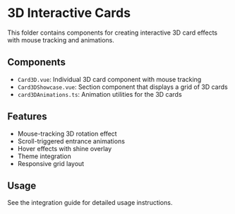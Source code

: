 # 3D Interactive Cards

This folder contains components for creating interactive 3D card effects with mouse tracking and animations.

## Components

- `Card3D.vue`: Individual 3D card component with mouse tracking
- `Card3DShowcase.vue`: Section component that displays a grid of 3D cards
- `card3DAnimations.ts`: Animation utilities for the 3D cards

## Features

- Mouse-tracking 3D rotation effect
- Scroll-triggered entrance animations
- Hover effects with shine overlay
- Theme integration
- Responsive grid layout

## Usage

See the integration guide for detailed usage instructions.